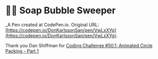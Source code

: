 # 🧼🧽 Soap Bubble Sweeper
 _A Pen created at CodePen.io. Original URL: [https://codepen.io/DonKarlssonSan/pen/VwLxXYg](https://codepen.io/DonKarlssonSan/pen/VwLxXYg).

 Thank you Dan Shiffman for 
[Coding Challenge #50.1: Animated Circle Packing - Part 1](https://www.youtube.com/watch?v=QHEQuoIKgNE)